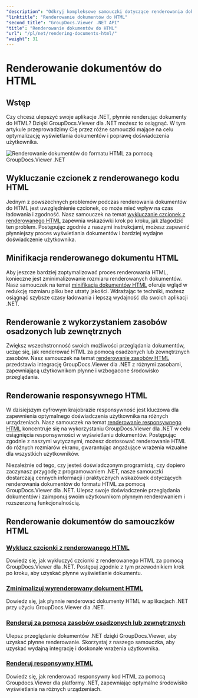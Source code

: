 ```yaml
---
"description": "Odkryj kompleksowe samouczki dotyczące renderowania dokumentów do HTML za pomocą GroupDocs.Viewer dla .NET. Poznaj techniki wyświetlania dokumentów i ulepszonego doświadczenia użytkownika."
"linktitle": "Renderowanie dokumentów do HTML"
"second_title": "GroupDocs.Viewer .NET API"
"title": "Renderowanie dokumentów do HTML"
"url": "/pl/net/rendering-documents-html/"
"weight": 31
---
```


# Renderowanie dokumentów do HTML


## Wstęp

Czy chcesz ulepszyć swoje aplikacje .NET, płynnie renderując dokumenty do HTML? Dzięki GroupDocs.Viewer dla .NET możesz to osiągnąć. W tym artykule przeprowadzimy Cię przez różne samouczki mające na celu optymalizację wyświetlania dokumentów i poprawę doświadczenia użytkownika.

![Renderowanie dokumentów do formatu HTML za pomocą GroupDocs.Viewer .NET](/viewer/rendering-documents-html/image.png)

## Wykluczanie czcionek z renderowanego kodu HTML
Jednym z powszechnych problemów podczas renderowania dokumentów do HTML jest uwzględnienie czcionek, co może mieć wpływ na czas ładowania i zgodność. Nasz samouczek na temat [wykluczanie czcionek z renderowanego HTML](./exclude-fonts-html/) zapewnia wskazówki krok po kroku, jak złagodzić ten problem. Postępując zgodnie z naszymi instrukcjami, możesz zapewnić płynniejszy proces wyświetlania dokumentów i bardziej wydajne doświadczenie użytkownika. 

## Minifikacja renderowanego dokumentu HTML
Aby jeszcze bardziej zoptymalizować proces renderowania HTML, konieczne jest zminimalizowanie rozmiaru renderowanych dokumentów. Nasz samouczek na temat [minifikacja dokumentów HTML](./minify-html/) oferuje wgląd w redukcję rozmiaru pliku bez utraty jakości. Wdrażając te techniki, możesz osiągnąć szybsze czasy ładowania i lepszą wydajność dla swoich aplikacji .NET.

## Renderowanie z wykorzystaniem zasobów osadzonych lub zewnętrznych
Zwiększ wszechstronność swoich możliwości przeglądania dokumentów, ucząc się, jak renderować HTML za pomocą osadzonych lub zewnętrznych zasobów. Nasz samouczek na temat [renderowanie zasobów HTML](./render-html-resources/) przedstawia integrację GroupDocs.Viewer dla .NET z różnymi zasobami, zapewniającą użytkownikom płynne i wzbogacone środowisko przeglądania.

## Renderowanie responsywnego HTML
W dzisiejszym cyfrowym krajobrazie responsywność jest kluczowa dla zapewnienia optymalnego doświadczenia użytkownika na różnych urządzeniach. Nasz samouczek na temat [renderowanie responsywnego HTML](./render-responsive-html/) koncentruje się na wykorzystaniu GroupDocs.Viewer dla .NET w celu osiągnięcia responsywności w wyświetlaniu dokumentów. Postępując zgodnie z naszymi wytycznymi, możesz dostosować renderowanie HTML do różnych rozmiarów ekranu, gwarantując angażujące wrażenia wizualne dla wszystkich użytkowników.

Niezależnie od tego, czy jesteś doświadczonym programistą, czy dopiero zaczynasz przygodę z programowaniem .NET, nasze samouczki dostarczają cennych informacji i praktycznych wskazówek dotyczących renderowania dokumentów do formatu HTML za pomocą GroupDocs.Viewer dla .NET. Ulepsz swoje doświadczenie przeglądania dokumentów i zaimponuj swoim użytkownikom płynnym renderowaniem i rozszerzoną funkcjonalnością.

## Renderowanie dokumentów do samouczków HTML
### [Wyklucz czcionki z renderowanego HTML](./exclude-fonts-html/)
Dowiedz się, jak wykluczyć czcionki z renderowanego HTML za pomocą GroupDocs.Viewer dla .NET. Postępuj zgodnie z tym przewodnikiem krok po kroku, aby uzyskać płynne wyświetlanie dokumentu.
### [Zminimalizuj wyrenderowany dokument HTML](./minify-html/)
Dowiedz się, jak płynnie renderować dokumenty HTML w aplikacjach .NET przy użyciu GroupDocs.Viewer dla .NET.
### [Renderuj za pomocą zasobów osadzonych lub zewnętrznych](./render-html-resources/)
Ulepsz przeglądanie dokumentów .NET dzięki GroupDocs.Viewer, aby uzyskać płynne renderowanie. Skorzystaj z naszego samouczka, aby uzyskać wydajną integrację i doskonałe wrażenia użytkownika.
### [Renderuj responsywny HTML](./render-responsive-html/)
Dowiedz się, jak renderować responsywny kod HTML za pomocą Groupdocs.Viewer dla platformy .NET, zapewniając optymalne środowisko wyświetlania na różnych urządzeniach.